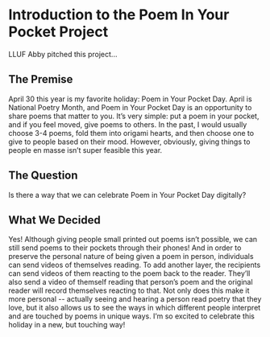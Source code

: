 # Introduction to the Poem In Your Pocket Project

LLUF Abby pitched this project...

## The Premise

April 30 this year is my favorite holiday: Poem in Your Pocket Day. April is National Poetry Month, and Poem in Your Pocket Day is an opportunity to share poems that matter to you. It’s very simple: put a poem in your pocket, and if you feel moved, give poems to others. In the past, I would usually choose 3-4 poems, fold them into origami hearts, and then choose one to give to people based on their mood. However, obviously, giving things to people en masse isn’t super feasible this year. 

## The Question

Is there a way that we can celebrate Poem in Your Pocket Day digitally? 

## What We Decided

Yes! Although giving people small printed out poems isn’t possible, we can still send poems to their pockets through their phones! And in order to preserve the personal nature of being given a poem in person, individuals can send videos of themselves reading. To add another layer, the recipients can send videos of them reacting to the poem back to the reader. They’ll also send a video of themself reading that person’s poem and the original reader will record themselves reacting to that. Not only does this make it more personal -- actually seeing and hearing a person read poetry that they love, but it also allows us to see the ways in which different people interpret and are touched by poems in unique ways. I’m so excited to celebrate this holiday in a new, but touching way!
